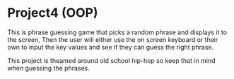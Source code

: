 # Project4 (OOP)

This is phrase guessing game that picks a random phrase and displays it to the screen, Then the user will either use the on screen keyboard or their own to input the key values and see if they can guess the right phrase.

This project is theamed around old school hip-hop so keep that in mind when guessing the phrases.
